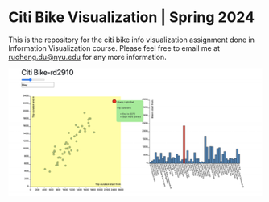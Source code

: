 # Citi Bike Visualization | Spring 2024

This is the repository for the citi bike info visualization assignment done in Information Visualization course. Please feel free to email me at ruoheng.du@nyu.edu for any more information.

<img width="800" alt="bike" src="https://github.com/ruoheng-du/citi-bike/raw/main/assets/bike.png">
